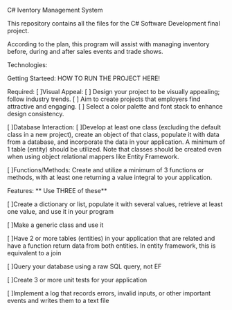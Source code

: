 C# Iventory Management System

This repository contains all the files for the C# Software Development final project.

According to the plan, this program will assist with managing inventory before, during and after sales events and trade shows.

Technologies:

Getting Starteed:
HOW TO RUN THE PROJECT HERE!

Required:
 [ ]Visual Appeal:
	[ ]	Design your project to be visually appealing; follow industry trends.
	[ ]	Aim to create projects that employers find attractive and engaging.
	[ ]	Select a color palette and font stack to enhance design consistency.

[ ]Database Interaction:
	[ ]Develop at least one class (excluding the default class in a new project),
create an object of that class, populate it with data from a database, and incorporate the data in
your application. A minimum of 1 table (entity) should be utilized. Note that classes should be
created even when using object relational mappers like Entity Framework.

[ ]Functions/Methods: 
Create and utilize a minimum of 3 functions or methods, with at least one
returning a value integral to your application.

Features:  ** Use THREE of these**

[ ]Create a dictionary or list, populate it with several values, retrieve at least one value, and use it in your program

[ ]Make a generic class and use it

[ ]Have 2 or more tables (entities) in your application that are related and have a function return data from both entities.  In entity framework, this is equivalent to a join

[ ]Query your database using a raw SQL query, not EF

[ ]Create 3 or more unit tests for your application

[ ]Implement a log that records errors, invalid inputs, or other important events and writes them to a text file